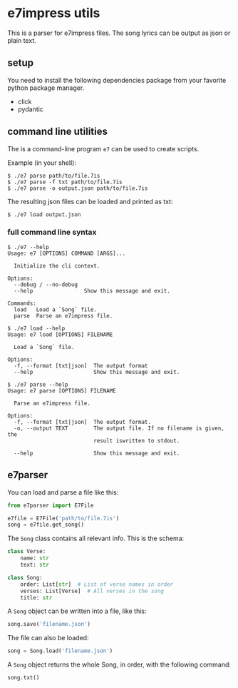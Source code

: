 # e7impress utils

This is a parser for e7impress files.
The song lyrics can be output as json or plain text.

## setup

You need to install the following dependencies package from your favorite
python package manager.

- click
- pydantic

## command line utilities

The is a command-line program `e7` can be used to create scripts.

Example (in your shell):

```shell
$ ./e7 parse path/to/file.7is
$ ./e7 parse -f txt path/to/file.7is
$ ./e7 parse -o output.json path/to/file.7is
```

The resulting json files can be loaded and printed as txt:

```shell
$ ./e7 load output.json
```

### full command line syntax

```shell
$ ./e7 --help
Usage: e7 [OPTIONS] COMMAND [ARGS]...

  Initialize the cli context.

Options:
  --debug / --no-debug
  --help                Show this message and exit.

Commands:
  load   Load a `Song` file.
  parse  Parse an e7impress file.

$ ./e7 load --help
Usage: e7 load [OPTIONS] FILENAME

  Load a `Song` file.

Options:
  -f, --format [txt|json]  The output format
  --help                   Show this message and exit.

$ ./e7 parse --help
Usage: e7 parse [OPTIONS] FILENAME

  Parse an e7impress file.

Options:
  -f, --format [txt|json]  The output format.
  -o, --output TEXT        The output file. If no filename is given, the
                           result iswritten to stdout.

  --help                   Show this message and exit.
```

## e7parser

You can load and parse a file like this:

```python
from e7parser import E7File

e7file = E7File('path/to/file.7is')
song = e7file.get_song()
```

The `Song` class contains all relevant info.
This is the schema:

```python
class Verse:
    name: str
    text: str

class Song:
    order: List[str]  # List of verse names in order
    verses: List[Verse]  # All verses in the song
    title: str
```

A `Song` object can be written into a file, like this:

```python
song.save('filename.json')
```

The file can also be loaded:

```python
song = Song.load('filename.json')
```

A `Song` object returns the whole Song, in order, with the following command:

```python
song.txt()
```
